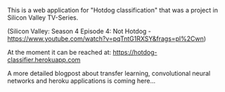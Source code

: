 This is a web application for "Hotdog classification" that was a project in Silicon Valley TV-Series. 

(Silicon Valley: Season 4 Episode 4: Not Hotdog - https://www.youtube.com/watch?v=pqTntG1RXSY&frags=pl%2Cwn)

At the moment it can be reached at: https://hotdog-classifier.herokuapp.com

A more detailed blogpost about transfer learning, convolutional neural networks and heroku applications is coming here...
